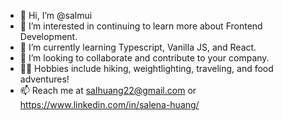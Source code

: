 - 👋 Hi, I’m @salmui
- 👀 I’m interested in continuing to learn more about Frontend Development.
- 🌱 I’m currently learning Typescript, Vanilla JS, and React.
- 🚀 I’m looking to collaborate and contribute to your company.
- 🏋️‍♀️ Hobbies include hiking, weightlighting, traveling, and food adventures!
- 📫 Reach me at salhuang22@gmail.com or https://www.linkedin.com/in/salena-huang/

<!---
salmui/salmui is a ✨ special ✨ repository because its `README.md` (this file) appears on your GitHub profile.
You can click the Preview link to take a look at your changes.
--->
